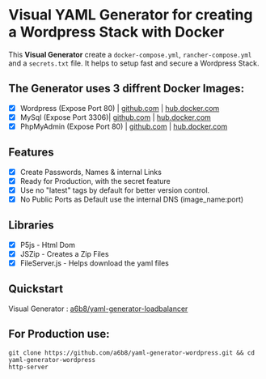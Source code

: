 # Visual YAML Generator for creating a Wordpress Stack with Docker
This **Visual Generator** create a `docker-compose.yml`, `rancher-compose.yml` and a `secrets.txt` file. It helps to setup fast and secure a Wordpress Stack.

## The Generator uses 3 diffrent Docker Images:
- [x] Wordpress (Expose Port 80) | [github.com](https://github.com/docker-library/wordpress) | [hub.docker.com](https://hub.docker.com/_/wordpress/)
- [x] MySql (Expose Port 3306)| [github.com](https://github.com/docker-library/mysql) | [hub.docker.com](https://hub.docker.com/_/mysql/)
- [x] PhpMyAdmin (Expose Port 80) | [github.com](https://github.com/phpmyadmin/docker) | [hub.docker.com](https://hub.docker.com/r/phpmyadmin/phpmyadmin/)

## Features
- [x] Create Passwords, Names & internal Links
- [x] Ready for Production, with the secret feature
- [x] Use no "latest" tags by default for better version control.
- [x] No Public Ports as Default use the internal DNS (image_name:port)

## Libraries
- [x] P5js - Html Dom
- [x] JSZip - Creates a Zip Files
- [x] FileServer.js - Helps download the yaml files

## Quickstart
Visual Generator : [a6b8/yaml-generator-loadbalancer](http://htmlpreview.github.io/?https://github.com/a6b8/yaml-generator-wordpress/blob/master/index.html)

## For Production use:
```
git clone https://github.com/a6b8/yaml-generator-wordpress.git && cd yaml-generator-wordpress
http-server
```
